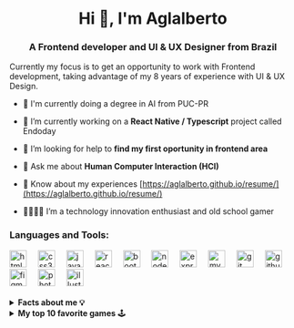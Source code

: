 <h1 align="center">Hi 👋, I'm Aglalberto</h1>
<h3 align="center">A Frontend developer and UI & UX Designer from Brazil</h3>

Currently my focus is to get an opportunity to work with Frontend development, taking advantage of my 8 years of experience with UI & UX Design.

- 🤖 I'm currently doing a degree in AI from PUC-PR

- 🌱 I’m currently working on a **React Native / Typescript** project called Endoday

- 🤝 I’m looking for help to **find my first oportunity in frontend area**

- 💬 Ask me about **Human Computer Interaction (HCI)**

- 📄 Know about my experiences [https://aglalberto.github.io/resume/](https://aglalberto.github.io/resume/)

- 👨🏻‍💻👾 I’m a technology innovation enthusiast and old school gamer


<h3 align="left">Languages and Tools:</h3>
<div align="left">
  <img src="https://skillicons.dev/icons?i=html" height="30" alt="html5 logo"  />
  <img width="12" />
  <img src="https://skillicons.dev/icons?i=css" height="30" alt="css3 logo"  />
  <img width="12" />
  <img src="https://skillicons.dev/icons?i=js" height="30" alt="javascript logo"  />
  <img width="12" />
  <img src="https://skillicons.dev/icons?i=react" height="30" alt="react logo"  />
  <img width="12" />
  <img src="https://skillicons.dev/icons?i=bootstrap" height="30" alt="bootstrap logo"  />
  <img width="12" />
  <img src="https://skillicons.dev/icons?i=nodejs" height="30" alt="nodejs logo"  />
  <img width="12" />
  <img src="https://skillicons.dev/icons?i=express" height="30" alt="express logo"  />
  <img width="12" />
  <img src="https://skillicons.dev/icons?i=mysql" height="30" alt="mysql logo"  />
  <img width="12" />
  <img src="https://skillicons.dev/icons?i=git" height="30" alt="git logo"  />
  <img width="12" />
  <img src="https://skillicons.dev/icons?i=github" height="30" alt="github logo"  />
  <img width="12" />
  <img src="https://skillicons.dev/icons?i=figma" height="30" alt="figma logo"  />
  <img width="12" />
  <img src="https://cdn.simpleicons.org/adobephotoshop/31A8FF" height="30" alt="photoshop logo"  />
  <img width="12" />
  <img src="https://cdn.simpleicons.org/adobeillustrator/FF9A00" height="30" alt="illustrator logo"  />
  <img width="12" />
</div>
<br>

<details>
    <summary><strong>Facts about me 💡</strong></summary>
   
  - My first contact with Personal Computers was in 1999, i remember the funny thing to do was change Windows 98 themes haha;
  
  - I have 2 higher education degrees: one in cinema and the other in IT;
    
   - I started my first job to work modeling 3D characters for games and movies but ended up working with interface design and user experience;
     
   - When i worked with UI & UX design, i always worked alongside developers, and this gave me a lot of knowledge in the world of programming;
     
   - I love innovation brainstormings, because i've worked in a multidisciplinary innovation lab that creates any kind of technology, from a CRUD web software to an IoT smart trash can.
</details>

<details>
  <summary><strong>My top 10 favorite games</strong> 🕹️</summary>
  
  | 1  | Zelda Ocarina of Time                | N64        |
  |----|--------------------------------------|------------|
  | 2  | Castlevania Symphony of the Night    | PS1        |
  | 3  | The Elder Scrolls V Skyrim           | PC         |
  | 4  | Megaman X1                           | SNES       |
  | 5  | Age of Mythology                     | PC         |
  | 6  | Need for Speed Underground 2         | PC         |
  | 7  | Resident Evil 2                      | PS1        |
  | 8  | Diablo 2                             | PS1        |
  | 9  | Pokémon Ruby                         | GBA        |
  | 10 | GTA San Andreas                      | PC         |

  ##### Bonus: Final Fantasy Tactics [PS1] | Bike Mice From Mars [SNES] | Metal Warriors [SNES] <br>
  ##### Will be always in my ❤: Ragnarok Online 
</details>


